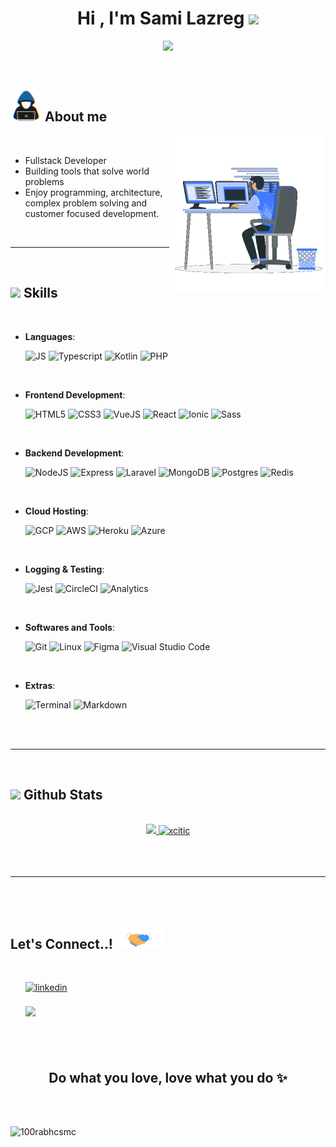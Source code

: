 <h1 align="center"><b>Hi , I'm Sami Lazreg </b><img src="https://media.giphy.com/media/hvRJCLFzcasrR4ia7z/giphy.gif" width="35"></h1>

<p align="center">
  <a href="https://github.com/DenverCoder1/readme-typing-svg"><img src="https://readme-typing-svg.herokuapp.com?font=Time+New+Roman&color=cyan&size=25&center=true&vCenter=true&width=600&height=100&lines=Passionate+Technologist..&hearts;++;Self-taught+Developer,;Computer+Geek,;Business+Minded,;Active+Learner,;Love+To+Build+Tech..<3"></a>
</p>


<br>

	
## <picture><img src = "https://github.com/xcitic/xcitic/raw/main/images/about_me.gif" width = 50px></picture> **About me**

<picture> <img align="right" src="https://github.com/xcitic/xcitic/raw/main/images//coder.gif" width = 250px></picture>

<br>

- Fullstack Developer
- Building tools that solve world problems
- Enjoy programming, architecture, complex problem solving and customer focused development.


<br>

---

<br>

## <img src="https://media2.giphy.com/media/QssGEmpkyEOhBCb7e1/giphy.gif?cid=ecf05e47a0n3gi1bfqntqmob8g9aid1oyj2wr3ds3mg700bl&rid=giphy.gif" width ="25"><b> Skills</b>
<br>

<p align="center">

- **Languages**:
    
    ![JS](https://img.shields.io/badge/JavaScript-F7DF1E?style=for-the-badge&logo=javascript&logoColor=black)
    ![Typescript](https://img.shields.io/badge/TypeScript-007ACC?style=for-the-badge&logo=typescript&logoColor=white)
    ![Kotlin](https://img.shields.io/badge/Kotlin-0095D5?&style=for-the-badge&logo=kotlin&logoColor=white)
    ![PHP](https://img.shields.io/badge/PHP-777BB4?style=for-the-badge&logo=php&logoColor=white)

<br>   
    
- **Frontend Development**:

   ![HTML5](https://img.shields.io/badge/HTML5%20-%23E34F26.svg?style=for-the-badge&logo=html5&logoColor=white)
   ![CSS3](https://img.shields.io/badge/CSS3-1572B6?style=for-the-badge&logo=css3&logoColor=white)
   ![VueJS](https://img.shields.io/badge/Vue.js-35495E?style=for-the-badge&logo=vue.js&logoColor=4FC08D)
   ![React](https://img.shields.io/badge/React-20232A?style=for-the-badge&logo=react&logoColor=61DAFB)
   ![Ionic](https://img.shields.io/badge/Ionic-3880FF?style=for-the-badge&logo=ionic&logoColor=white)
   ![Sass](https://img.shields.io/badge/Sass-CC6699?style=for-the-badge&logo=sass&logoColor=white)
   

<br>

- **Backend Development**:

  ![NodeJS](https://img.shields.io/badge/Node.js-43853D?style=for-the-badge&logo=node.js&logoColor=white)
  ![Express](https://img.shields.io/badge/Express.js-404D59?style=for-the-badge)
  ![Laravel](https://img.shields.io/badge/Laravel-FF2D20?style=for-the-badge&logo=laravel&logoColor=white)
  ![MongoDB](https://img.shields.io/badge/MongoDB-4EA94B?style=for-the-badge&logo=mongodb&logoColor=white)
  ![Postgres](https://img.shields.io/badge/PostgreSQL-316192?style=for-the-badge&logo=postgresql&logoColor=white)
  ![Redis](https://img.shields.io/badge/redis-%23DD0031.svg?&style=for-the-badge&logo=redis&logoColor=white)


<br>

- **Cloud Hosting**:

    ![GCP](https://img.shields.io/badge/Google_Cloud-4285F4?style=for-the-badge&logo=google-cloud&logoColor=white)
    ![AWS](https://img.shields.io/badge/Amazon_AWS-232F3E?style=for-the-badge&logo=amazon-aws&logoColor=white)
    ![Heroku](https://img.shields.io/badge/Heroku-430098?style=for-the-badge&logo=heroku&logoColor=white)
    ![Azure](https://img.shields.io/badge/Microsoft_Azure-0089D6?style=for-the-badge&logo=microsoft-azure&logoColor=white)
    

<br>

- **Logging & Testing**:
    
    ![Jest](https://img.shields.io/badge/Jest-323330?style=for-the-badge&logo=Jest&logoColor=white)
    ![CircleCI](https://img.shields.io/badge/circleci-343434?style=for-the-badge&logo=circleci&logoColor=white)
    ![Analytics](https://img.shields.io/badge/Google%20Analytics-E37400?style=for-the-badge&logo=google%20analytics&logoColor=white)

<br>

- **Softwares and Tools**:

    ![Git](https://img.shields.io/badge/git-%23F05033.svg?style=for-the-badge&logo=git&logoColor=white)
    ![Linux](https://img.shields.io/badge/Linux-FCC624?style=for-the-badge&logo=linux&logoColor=black) 
    ![Figma](https://img.shields.io/badge/Figma-F24E1E?style=for-the-badge&logo=figma&logoColor=white)
    ![Visual Studio Code](https://img.shields.io/badge/VS%20Code-0078d7.svg?style=for-the-badge&logo=visual-studio-code&logoColor=white)

<br>

- **Extras**:

    ![Terminal](https://img.shields.io/badge/Terminal-%23054020?style=for-the-badge&logo=gnu-bash&logoColor=white)
    ![Markdown](https://img.shields.io/badge/markdown-%23000000.svg?style=for-the-badge&logo=markdown&logoColor=white)   


</p>

<br>
<br>

-----

<br>


## <img src="https://media.giphy.com/media/iY8CRBdQXODJSCERIr/giphy.gif" width="35"><b> Github Stats </b>
<br>

<div align="center">

<a href="https://github.com/xcitic/">
  <img src="https://github-readme-stats.vercel.app/api?username=xcitic&include_all_commits=true&count_private=true&show_icons=true&line_height=20&title_color=7A7ADB&icon_color=2234AE&text_color=D3D3D3&bg_color=0,000000,130F40" width="450"/>
  <img src="https://github-readme-stats.vercel.app/api/top-langs?username=xcitic&show_icons=true&locale=en&layout=compact&line_height=20&title_color=7A7ADB&icon_color=2234AE&text_color=D3D3D3&bg_color=0,000000,130F40" width="450"  alt="xcitic"/>

</a>
</div>

<br>
<br>
<br>

-----

<br>
<br>

## <b> Let's Connect..!</b><img src="https://github.com/xcitic/xcitic/raw/main/images/handshake.gif" width ="80">
<br>
<div align='left'>

<ul style="list-style: none;">

<li>
<a href="https://linkedin.com/in/sami-lazreg" target="_blank">
<img src="https://img.shields.io/badge/linkedin: Sami%20Lazreg-%2300acee.svg?color=405DE6&style=for-the-badge&logo=linkedin&logoColor=white" alt=linkedin style="margin-bottom: 5px;"/>
</a>
</li>


<br>

<li>
<a href="mailto:sami@mail.ecompx.com" target="_blank">
<img src="https://img.shields.io/badge/Mail Me-8B89CC?style=for-the-badge&logo=protonmail&logoColor=white" t=mail style="margin-bottom: 5px;" />
</a>
</li>
	
</ul>
</div>

<br>
<br>

<div align='center'>

## <b>Do what you love, love what you do ✨</b>

</div>
<br>
<br>

<p align="left"> 
<img src="https://komarev.com/ghpvc/?username=xcitic&label=Profile%20views&color=0e75b6&style=flat" alt="100rabhcsmc" /> 
</p>